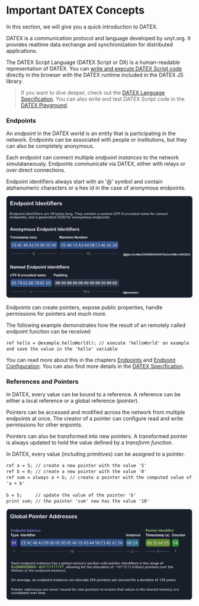 # Important DATEX Concepts

In this section, we will give you a quick introduction to DATEX.

DATEX is a communication protocol and language developed by unyt.org.
It provides realtime data exchange and synchronization for distributed applications.

The DATEX Script Language (DATEX Script or DX) is a human-readable representation of DATEX.
You can [write and execute DATEX Script code](./5%20The%20DATEX%20API.md#the-datex-template-function) directly in the browser with the DATEX runtime included in the DATEX JS library.


> If you want to dive deeper, check out the [DATEX Language Specification](https://github.com/unyt-org/datex-specification).
> You can also write and test DATEX Script code in the [DATEX Playground](https://playground.unyt.org/).

### Endpoints

An *endpoint* in the DATEX world is an entity that is participating in the network. 
Endpoints can be associated with people or institutions, but they can also be completely anonymous.

Each endpoint can connect multiple *endpoint instances* to the network simulataneously.
Endpoints communicate via DATEX, either with relays or over direct connections.

Endpoint identifiers always start with an '@' symbol and contain alphanumeric characters or a hex id in
the case of anonymous endpoints.

<img width="700em" alt="Endpoint" src="./assets/endpoint_identifiers.svg"/>

Endpoints can create pointers, expose public properties, handle permissions for pointers and much more.

The following example demonstrates how the result of an remotely called endpoint function can be received:

```datex
ref hello = @example.helloWorld(); // execute 'helloWorld' on example and save the value in the 'hello' variable
```

You can read more about this in the chapters [Endpoints](./05%20Endpoints.md) and [Endpoint Configuration](./06%20Endpoint%20Configuration.md).
You can also find more details in the [DATEX Specification](https://github.com/unyt-org/datex-specification).



### References and Pointers

In DATEX, every value can be bound to a reference.
A reference can be either a local reference or a global reference (*pointer*).

Pointers can be accessed and modified across the network from multiple endpoints at once.
The creator of a pointer can configure read and write permissions for other enpoints.

Pointers can also be transformed into new pointers. A transformed pointer is always updated to
hold the value defined by a *transform function*.

In DATEX, every value (including primitives) can be assigned to a pointer.

```datex
ref a = 5; // create a new pointer with the value '5'
ref b = 0; // create a new pointer with the value '0'
ref sum = always a + b; // create a pointer with the computed value of 'a + b'

b = 5; 	   // update the value of the pointer 'b'
print sum; // the pointer 'sum' now has the value '10'
```

<img width="700em" alt="Endpoint" src="./assets/datex_pointers.svg"/>

